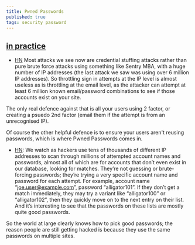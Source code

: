 ```yaml
---
title: Pwned Passwords
published: true
tags: security password
---
```

## [in practice](https://www.troyhunt.com/pwned-passwords-in-practice-real-world-examples-of-blocking-the-worst-passwords/)
- [HN](https://news.ycombinator.com/item?id=17177518)
Most attacks we see now are credential stuffing attacks rather than pure brute force attacks using something like Sentry MBA, with a huge number of IP addresses (the last attack we saw was using over 6 million IP addresses). So throttling sign in attempts at the IP level is almost useless as is throttling at the email level, as the attacker can attempt at least 6 million known email/password combinations to see if those accounts exist on your site.

The only real defence against that is all your users using 2 factor, or creating a psuedo 2nd factor (email them if the attempt is from an unrecognised IP).

Of course the other helpful defence is to ensure your users aren't reusing passwords, which is where Pwned Passwords comes in.

- [HN](https://news.ycombinator.com/item?id=17322097): 
We watch as hackers use tens of thousands of different IP addresses to scan through millions of attempted account names and passwords, almost all of which are for accounts that don’t even exist in our database, looking for matches. They’re not guessing or brute-forcing passwords; they’re trying a very specific account name and password for each attempt. For example, account name “joe.user@example.com”, password “alligator101”. If they don’t get a match immediately, they may try a variant like “alligator100” or “alligator102”, then they quickly move on to the next entry on their list. And it’s interesting to see that the passwords on these lists are mostly quite good passwords.

So the world at large clearly knows how to pick good passwords; the reason people are still getting hacked is because they use the same passwords on multiple sites.
